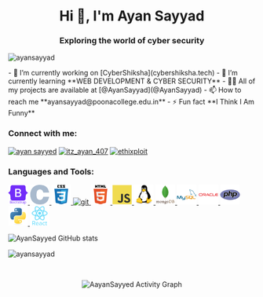<h1 align="center">Hi 👋, I'm Ayan Sayyad</h1>
<h3 align="center">Exploring the world of cyber security</h3>
<p align="left"> <img src="https://komarev.com/ghpvc/?username=ayansayyad&label=Profile%20views&color=0e75b6&style=flat" alt="ayansayyad" /> </p>
- 🔭 I’m currently working on [CyberShiksha](cybershiksha.tech)
- 🌱 I’m currently learning **WEB DEVELOPMENT & CYBER SECURITY**
- 👨‍💻 All of my projects are available at [@AyanSayyad](@AyanSayyad)
- 📫 How to reach me **ayansayyad@poonacollege.edu.in**
- ⚡ Fun fact **I Think I Am Funny**
<h3 align="left">Connect with me:</h3>
<p align="left">
<a href="https://linkedin.com/in/ayan sayyed" target="blank"><img align="center" src="https://raw.githubusercontent.com/rahuldkjain/github-profile-readme-generator/master/src/images/icons/Social/linked-in-alt.svg" alt="ayan sayyed" height="30" width="40" /></a>
<a href="https://instagram.com/itz_ayan_407" target="blank"><img align="center" src="https://raw.githubusercontent.com/rahuldkjain/github-profile-readme-generator/master/src/images/icons/Social/instagram.svg" alt="itz_ayan_407" height="30" width="40" /></a>
<a href="https://www.youtube.com/c/ethixploit" target="blank"><img align="center" src="https://raw.githubusercontent.com/rahuldkjain/github-profile-readme-generator/master/src/images/icons/Social/youtube.svg" alt="ethixploit" height="30" width="40" /></a>
</p>
<h3 align="left">Languages and Tools:</h3>
<p align="left"> <a href="https://getbootstrap.com" target="_blank" rel="noreferrer"> <img src="https://raw.githubusercontent.com/devicons/devicon/master/icons/bootstrap/bootstrap-plain-wordmark.svg" alt="bootstrap" width="40" height="40"/> </a> <a href="https://www.cprogramming.com/" target="_blank" rel="noreferrer"> <img src="https://raw.githubusercontent.com/devicons/devicon/master/icons/c/c-original.svg" alt="c" width="40" height="40"/> </a> <a href="https://www.w3schools.com/css/" target="_blank" rel="noreferrer"> <img src="https://raw.githubusercontent.com/devicons/devicon/master/icons/css3/css3-original-wordmark.svg" alt="css3" width="40" height="40"/> </a> <a href="https://git-scm.com/" target="_blank" rel="noreferrer"> <img src="https://www.vectorlogo.zone/logos/git-scm/git-scm-icon.svg" alt="git" width="40" height="40"/> </a> <a href="https://www.w3.org/html/" target="_blank" rel="noreferrer"> <img src="https://raw.githubusercontent.com/devicons/devicon/master/icons/html5/html5-original-wordmark.svg" alt="html5" width="40" height="40"/> </a> <a href="https://developer.mozilla.org/en-US/docs/Web/JavaScript" target="_blank" rel="noreferrer"> <img src="https://raw.githubusercontent.com/devicons/devicon/master/icons/javascript/javascript-original.svg" alt="javascript" width="40" height="40"/> </a> <a href="https://www.linux.org/" target="_blank" rel="noreferrer"> <img src="https://raw.githubusercontent.com/devicons/devicon/master/icons/linux/linux-original.svg" alt="linux" width="40" height="40"/> </a> <a href="https://www.mongodb.com/" target="_blank" rel="noreferrer"> <img src="https://raw.githubusercontent.com/devicons/devicon/master/icons/mongodb/mongodb-original-wordmark.svg" alt="mongodb" width="40" height="40"/> </a> <a href="https://www.mysql.com/" target="_blank" rel="noreferrer"> <img src="https://raw.githubusercontent.com/devicons/devicon/master/icons/mysql/mysql-original-wordmark.svg" alt="mysql" width="40" height="40"/> </a> <a href="https://www.oracle.com/" target="_blank" rel="noreferrer"> <img src="https://raw.githubusercontent.com/devicons/devicon/master/icons/oracle/oracle-original.svg" alt="oracle" width="40" height="40"/> </a> <a href="https://www.php.net" target="_blank" rel="noreferrer"> <img src="https://raw.githubusercontent.com/devicons/devicon/master/icons/php/php-original.svg" alt="php" width="40" height="40"/> </a> <a href="https://www.python.org" target="_blank" rel="noreferrer"> <img src="https://raw.githubusercontent.com/devicons/devicon/master/icons/python/python-original.svg" alt="python" width="40" height="40"/> </a> <a href="https://reactjs.org/" target="_blank" rel="noreferrer"> <img src="https://raw.githubusercontent.com/devicons/devicon/master/icons/react/react-original-wordmark.svg" alt="react" width="40" height="40"/> </a> </p>


<p>
  <img src="https://github-readme-stats.vercel.app/api?username=AayanSayyed&show_icons=true&locale=en" alt="AyanSayyed GitHub stats" />
</p>


<p><img align="center" src="https://github-readme-streak-stats.herokuapp.com/?user=AayanSayyed&" alt="ayansayyad" /></p>   

<p align="center">
  <img src="https://activity-graph.herokuapp.com/graph?username=AayanSayyed&theme=react-dark&hide_border=true" alt="AayanSayyed Activity Graph" />
</p>
